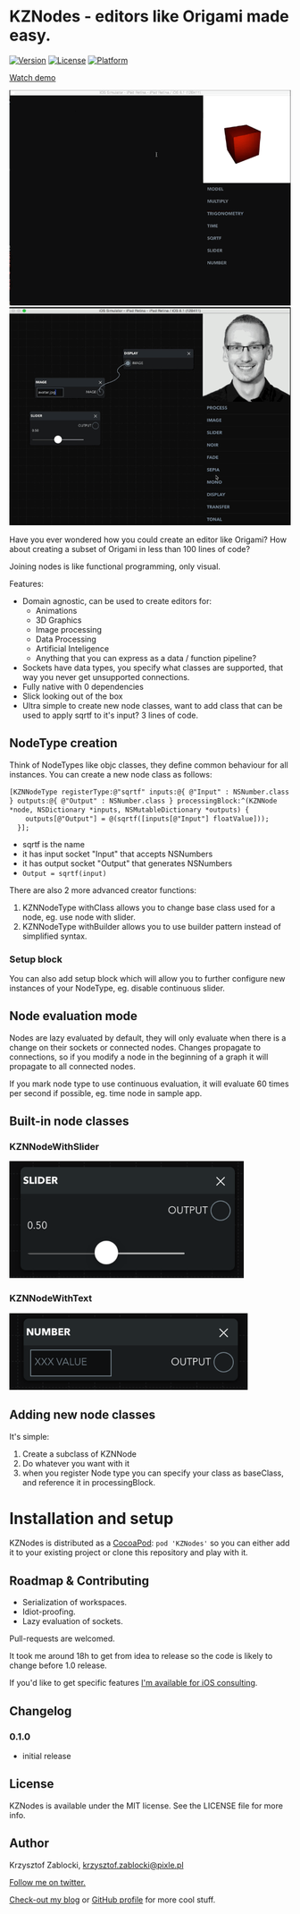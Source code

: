# KZNodes - editors like Origami made easy.

[![Version](https://img.shields.io/cocoapods/v/KZNodes.svg?style=flat)](http://cocoadocs.org/docsets/KZNodes)
[![License](https://img.shields.io/cocoapods/l/KZNodes.svg?style=flat)](http://cocoadocs.org/docsets/KZNodes)
[![Platform](https://img.shields.io/cocoapods/p/KZNodes.svg?style=flat)](http://cocoadocs.org/docsets/KZNodes)

[Watch demo](https://vimeo.com/110467626)

[![](/Screenshots/transforms.gif?raw=true)](https://vimeo.com/110467626)
[![](/Screenshots/coreimage.gif?raw=true)](https://vimeo.com/110467626)

Have you ever wondered how you could create an editor like Origami?
How about creating a subset of Origami in less than 100 lines of code?

Joining nodes is like functional programming, only visual.

Features:
- Domain agnostic, can be used to create editors for:
  - Animations
  - 3D Graphics
  - Image processing
  - Data Processing
  - Artificial Inteligence
  - Anything that you can express as a data / function pipeline?
- Sockets have data types, you specify what classes are supported, that way you never get unsupported connections.
- Fully native with 0 dependencies
- Slick looking out of the box
- Ultra simple to create new node classes, want to add class that can be used to apply sqrtf to it's input? 3 lines of code.



## NodeType creation
Think of NodeTypes like objc classes, they define common behaviour for all instances.
You can create a new node class as follows:

```objc
[KZNNodeType registerType:@"sqrtf" inputs:@{ @"Input" : NSNumber.class } outputs:@{ @"Output" : NSNumber.class } processingBlock:^(KZNNode *node, NSDictionary *inputs, NSMutableDictionary *outputs) {
    outputs[@"Output"] = @(sqrtf([inputs[@"Input"] floatValue]));
  }];
```

- sqrtf is the name
- it has input socket "Input" that accepts NSNumbers
- it has output socket "Output" that generates NSNumbers
- `Output = sqrtf(input)`

There are also 2 more advanced creator functions:

1. KZNNodeType withClass allows you to change base class used for a node, eg. use node with slider.
2. KZNNodeType withBuilder allows you to use builder pattern instead of simplified syntax.

### Setup block
You can also add setup block which will allow you to further configure new instances of your NodeType, eg. disable continuous slider.

## Node evaluation mode
Nodes are lazy evaluated by default, they will only evaluate when there is a change on their sockets or connected nodes.
Changes propagate to connections, so if you modify a node in the beginning of a graph it will propagate to all connected nodes.

If you mark node type to use continuous evaluation, it will evaluate 60 times per second if possible, eg. time node in sample app.

## Built-in node classes
### KZNNodeWithSlider
![](/Screenshots/slider.png?raw=true)

### KZNNodeWithText
![](/Screenshots/textfield.png?raw=true)

## Adding new node classes

It's simple:

1. Create a subclass of KZNNode
2. Do whatever you want with it
3. when you register Node type you can specify your class as baseClass, and reference it in processingBlock.



# Installation and setup
KZNodes is distributed as a [CocoaPod](http://cocoapods.org):
`pod 'KZNodes'`
so you can either add it to your existing project or clone this repository and play with it.

## Roadmap & Contributing

- Serialization of workspaces.
- Idiot-proofing.
- Lazy evaluation of sockets.

Pull-requests are welcomed.

It took me around 18h to get from idea to release so the code is likely to change before 1.0 release.

If you'd like to get specific features [I'm available for iOS consulting](http://www.merowing.info/about/).

## Changelog
 
### 0.1.0
- initial release
 
## License

KZNodes is available under the MIT license. See the LICENSE file for more info.

## Author

Krzysztof Zablocki, krzysztof.zablocki@pixle.pl

[Follow me on twitter.](http://twitter.com/merowing_)

[Check-out my blog](http://merowing.info) or [GitHub profile](https://github.com/krzysztofzablocki) for more cool stuff.
